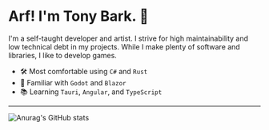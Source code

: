 # Arf! I'm Tony Bark. 🦊

I'm a self-taught developer and artist. I strive for high maintainability and low technical debt in my projects. While I make plenty of software and libraries, I like to develop games.

- 🛠️ Most comfortable using `C#` and `Rust`
- 🧰 Familiar with `Godot` and `Blazor`
- 📚  Learning `Tauri`, `Angular`, and `TypeScript`

---

![Anurag's GitHub stats](https://github-readme-stats.vercel.app/api?username=tonytins&show_icons=true&theme=tokyonight)